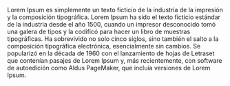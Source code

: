 Lorem Ipsum es simplemente un texto ficticio de la industria de la impresión y la composición tipográfica.
Lorem Ipsum ha sido el texto ficticio estándar de la industria desde el año 1500, cuando un impresor
desconocido tomó una galera de tipos y la codificó para hacer un libro de muestras tipográficas. Ha
sobrevivido no solo cinco siglos, sino también el salto a la composición tipográfica electrónica,
 esencialmente sin cambios. Se popularizó en la década de 1960 con el lanzamiento de hojas de Letraset que
 contenían pasajes de Lorem Ipsum y, más recientemente, con software de autoedición como Aldus PageMaker, que
 incluía versiones de Lorem Ipsum.